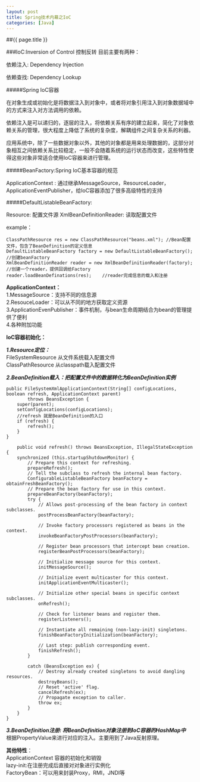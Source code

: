 ```yaml
---
layout: post
title: Spring技术内幕之IoC
categories: [Java]
---
```

##{{ page.title }}

###IoC:Inversion of Control 控制反转
目前主要有两种：

依赖注入: Dependency Injection

依赖查找: Dependency Lookup

#####Spring IoC容器

在对象生成或初始化是将数据注入到对象中，或者将对象引用注入到对象数据域中的方式来注入对方法调用的依赖。

依赖注入是可以递归的，逐层的注入，将依赖关系有序的建立起来，简化了对象依赖关系的管理，很大程度上降低了系统的复杂度，解耦组件之间复杂关系的利器。

应用系统中，除了一些数据对象以外，其他的对象都是用来处理数据的，这部分对象相互之间依赖关系比较稳定，一般不会随着系统的运行状态而改变，这些特性使得这些对象非常适合使用IoC容器来进行管理。


#####BeanFactory:Spring IoC基本容器的规范

ApplicationContext : 通过继承MessageSource，ResourceLoader，ApplicationEventPublisher，给IoC容器添加了很多高级特性的支持

#####DefaultListableBeanFactory:

Resource: 配置文件源	
XmlBeanDefinitionReader: 读取配置文件 

example：

	ClassPathResource res = new ClassPathResource("beans.xml"); //Bean配置文件，包含了BeanDefinition的定义信息
	DefaultListableBeanFactory factory = new DefaultListableBeanFactory(); //创建beanFactory
	XmlBeanDefinitionReader reader = new XmlBeanDefinitionReader(factory); //创建一个reader，提供回调给Factory
	reader.loadBeanDefinations(res);	//reader完成信息的载入和注册


**ApplicationContext：**  
1.MessageSource：支持不同的信息源  
2.ResouceLoader：可以从不同的地方获取定义资源  
3.ApplicationEvenPublisher：事件机制，与bean生命周期结合为bean的管理提供了便利  
4.各种附加功能

**IoC容器初始化：**  

***1.Resource定位：***  
FileSystemResource 从文件系统载入配置文件  
ClassPathResource  从classpath载入配置文件
	
***2.BeanDefinition载入：把配置文件中的数据转化为BeanDefinition实例***

	public FileSystemXmlApplicationContext(String[] configLocations, boolean refresh, ApplicationContext parent)
			throws BeansException {
		super(parent);
		setConfigLocations(configLocations);
		//refresh 就是BeanDefinition的入口
		if (refresh) {
			refresh();
		}
	}
	
		public void refresh() throws BeansException, IllegalStateException {
		synchronized (this.startupShutdownMonitor) {
			// Prepare this context for refreshing.
			prepareRefresh();
			// Tell the subclass to refresh the internal bean factory.
			ConfigurableListableBeanFactory beanFactory = obtainFreshBeanFactory();
			// Prepare the bean factory for use in this context.
			prepareBeanFactory(beanFactory);
			try {
				// Allows post-processing of the bean factory in context subclasses.
				postProcessBeanFactory(beanFactory);

				// Invoke factory processors registered as beans in the context.
				invokeBeanFactoryPostProcessors(beanFactory);

				// Register bean processors that intercept bean creation.
				registerBeanPostProcessors(beanFactory);

				// Initialize message source for this context.
				initMessageSource();

				// Initialize event multicaster for this context.
				initApplicationEventMulticaster();

				// Initialize other special beans in specific context subclasses.
				onRefresh();

				// Check for listener beans and register them.
				registerListeners();

				// Instantiate all remaining (non-lazy-init) singletons.
				finishBeanFactoryInitialization(beanFactory);

				// Last step: publish corresponding event.
				finishRefresh();
			}

			catch (BeansException ex) {
				// Destroy already created singletons to avoid dangling resources.
				destroyBeans();
				// Reset 'active' flag.
				cancelRefresh(ex);
				// Propagate exception to caller.
				throw ex;
			}
		}
	}
***3.BeanDefinition注册: 将BeanDefinition对象注册到IoC容器的HashMap中***  
根据PropertyValue来进行对应的注入。主要用到了Java反射原理。
	
**其他特性**：  
ApplicationContext 容器的初始化和销毁  
lazy-init:在注册完成后直接对对象进行实例化  
FactoryBean：可以用来封装Proxy，RMI，JNDI等  
	

